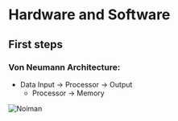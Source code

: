 # Hardware and Software
## First steps
### Von Neumann Architecture:
- Data Input → Processor → Output
   - Processor → Memory

  
![Noiman](https://github.com/Spaikyjordi/J25-programming-jordi/assets/144990855/2821bdac-a4ee-4196-9a85-d6adb21a863b)
